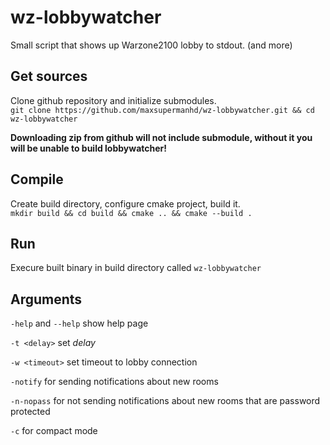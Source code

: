 # wz-lobbywatcher

Small script that shows up Warzone2100 lobby to stdout. (and more)

## Get sources

Clone github repository and initialize submodules.\
`git clone https://github.com/maxsupermanhd/wz-lobbywatcher.git && cd wz-lobbywatcher`

**Downloading zip from github will not include submodule, without it you will be unable to build lobbywatcher!**

## Compile

Create build directory, configure cmake project, build it.\
`mkdir build && cd build && cmake .. && cmake --build .`

## Run

Execure built binary in build directory called `wz-lobbywatcher`

## Arguments

`-help` and `--help` show help page

`-t <delay>` set *delay*

`-w <timeout>` set timeout to lobby connection

`-notify` for sending notifications about new rooms

`-n-nopass` for not sending notifications about new rooms that are password protected

`-c` for compact mode
